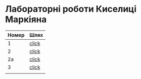 # Лабораторні роботи Киселиці Маркіяна
|  Номер |  Шлях |
|---|---|
| 1  | <a href="https://github.com/markiiankyselytsia/devops-labs/tree/main/lab1">click</a> | 
| 2  | <a href="https://github.com/markiiankyselytsia/devops-labs/tree/main/lab2a">click</a> |
| 2a  | <a href="https://github.com/markiiankyselytsia/devops-labs/tree/main/lab2">click</a> |
| 3  | <a href="https://github.com/markiiankyselytsia/devops-labs/tree/main/lab3">click</a>  |
|  |  |
